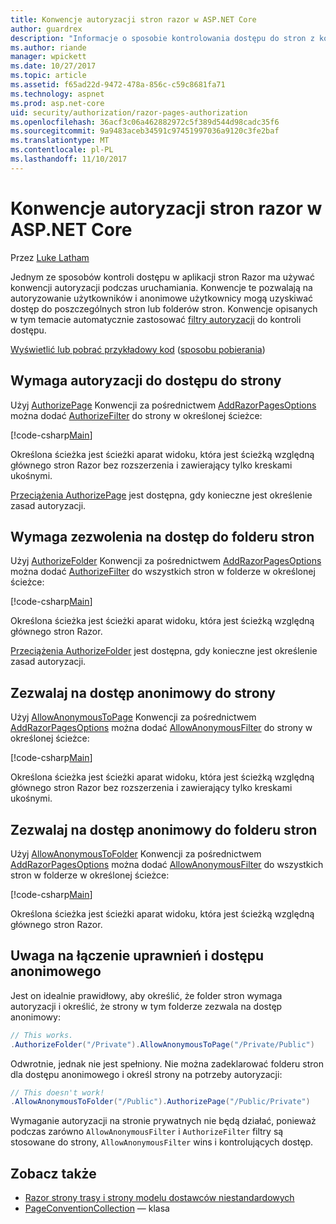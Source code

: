 ```yaml
---
title: Konwencje autoryzacji stron razor w ASP.NET Core
author: guardrex
description: "Informacje o sposobie kontrolowania dostępu do stron z konwencjami przy uruchamianiu autoryzacji użytkowników, które umożliwiają użytkownikom anonimowy dostęp do poszczególnych stron lub folderów stron."
ms.author: riande
manager: wpickett
ms.date: 10/27/2017
ms.topic: article
ms.assetid: f65ad22d-9472-478a-856c-c59c8681fa71
ms.technology: aspnet
ms.prod: asp.net-core
uid: security/authorization/razor-pages-authorization
ms.openlocfilehash: 36acf3c06a462882972c5f389d544d98cadc35f6
ms.sourcegitcommit: 9a9483aceb34591c97451997036a9120c3fe2baf
ms.translationtype: MT
ms.contentlocale: pl-PL
ms.lasthandoff: 11/10/2017
---
```

# <a name="razor-pages-authorization-conventions-in-aspnet-core"></a>Konwencje autoryzacji stron razor w ASP.NET Core

Przez [Luke Latham](https://github.com/guardrex)

Jednym ze sposobów kontroli dostępu w aplikacji stron Razor ma używać konwencji autoryzacji podczas uruchamiania. Konwencje te pozwalają na autoryzowanie użytkowników i anonimowe użytkownicy mogą uzyskiwać dostęp do poszczególnych stron lub folderów stron. Konwencje opisanych w tym temacie automatycznie zastosować [filtry autoryzacji](xref:mvc/controllers/filters#authorization-filters) do kontroli dostępu.

[Wyświetlić lub pobrać przykładowy kod](https://github.com/aspnet/Docs/tree/master/aspnetcore/security/authorization/razor-pages-authorization/sample) ([sposobu pobierania](xref:tutorials/index#how-to-download-a-sample))

## <a name="require-authorization-to-access-a-page"></a>Wymaga autoryzacji do dostępu do strony

Użyj [AuthorizePage](/dotnet/api/microsoft.extensions.dependencyinjection.pageconventioncollectionextensions.authorizepage) Konwencji za pośrednictwem [AddRazorPagesOptions](/dotnet/api/microsoft.extensions.dependencyinjection.mvcrazorpagesmvcbuilderextensions.addrazorpagesoptions) można dodać [AuthorizeFilter](/dotnet/api/microsoft.aspnetcore.mvc.authorization.authorizefilter) do strony w określonej ścieżce:

[!code-csharp[Main](razor-pages-authorization/sample/Startup.cs?name=snippet1&highlight=2,4)]

Określona ścieżka jest ścieżki aparat widoku, która jest ścieżką względną głównego stron Razor bez rozszerzenia i zawierający tylko kreskami ukośnymi.

[Przeciążenia AuthorizePage](/dotnet/api/microsoft.extensions.dependencyinjection.pageconventioncollectionextensions.authorizepage#Microsoft_Extensions_DependencyInjection_PageConventionCollectionExtensions_AuthorizePage_Microsoft_AspNetCore_Mvc_ApplicationModels_PageConventionCollection_System_String_System_String_) jest dostępna, gdy konieczne jest określenie zasad autoryzacji.

## <a name="require-authorization-to-access-a-folder-of-pages"></a>Wymaga zezwolenia na dostęp do folderu stron

Użyj [AuthorizeFolder](/dotnet/api/microsoft.extensions.dependencyinjection.pageconventioncollectionextensions.authorizefolder) Konwencji za pośrednictwem [AddRazorPagesOptions](/dotnet/api/microsoft.extensions.dependencyinjection.mvcrazorpagesmvcbuilderextensions.addrazorpagesoptions) można dodać [AuthorizeFilter](/dotnet/api/microsoft.aspnetcore.mvc.authorization.authorizefilter) do wszystkich stron w folderze w określonej ścieżce:

[!code-csharp[Main](razor-pages-authorization/sample/Startup.cs?name=snippet1&highlight=2,5)]

Określona ścieżka jest ścieżki aparat widoku, która jest ścieżką względną głównego stron Razor.

[Przeciążenia AuthorizeFolder](/dotnet/api/microsoft.extensions.dependencyinjection.pageconventioncollectionextensions.authorizefolder#Microsoft_Extensions_DependencyInjection_PageConventionCollectionExtensions_AuthorizeFolder_Microsoft_AspNetCore_Mvc_ApplicationModels_PageConventionCollection_System_String_System_String_) jest dostępna, gdy konieczne jest określenie zasad autoryzacji.

## <a name="allow-anonymous-access-to-a-page"></a>Zezwalaj na dostęp anonimowy do strony

Użyj [AllowAnonymousToPage](/dotnet/api/microsoft.extensions.dependencyinjection.pageconventioncollectionextensions.allowanonymoustopage) Konwencji za pośrednictwem [AddRazorPagesOptions](/dotnet/api/microsoft.extensions.dependencyinjection.mvcrazorpagesmvcbuilderextensions.addrazorpagesoptions) można dodać [AllowAnonymousFilter](/dotnet/api/microsoft.aspnetcore.mvc.authorization.allowanonymousfilter) do strony w określonej ścieżce:

[!code-csharp[Main](razor-pages-authorization/sample/Startup.cs?name=snippet1&highlight=2,6)]

Określona ścieżka jest ścieżki aparat widoku, która jest ścieżką względną głównego stron Razor bez rozszerzenia i zawierający tylko kreskami ukośnymi.

## <a name="allow-anonymous-access-to-a-folder-of-pages"></a>Zezwalaj na dostęp anonimowy do folderu stron

Użyj [AllowAnonymousToFolder](/dotnet/api/microsoft.extensions.dependencyinjection.pageconventioncollectionextensions.allowanonymoustofolder) Konwencji za pośrednictwem [AddRazorPagesOptions](/dotnet/api/microsoft.extensions.dependencyinjection.mvcrazorpagesmvcbuilderextensions.addrazorpagesoptions) można dodać [AllowAnonymousFilter](/dotnet/api/microsoft.aspnetcore.mvc.authorization.allowanonymousfilter) do wszystkich stron w folderze w określonej ścieżce:

[!code-csharp[Main](razor-pages-authorization/sample/Startup.cs?name=snippet1&highlight=2,7)]

Określona ścieżka jest ścieżki aparat widoku, która jest ścieżką względną głównego stron Razor.

## <a name="note-on-combining-authorized-and-anonymous-access"></a>Uwaga na łączenie uprawnień i dostępu anonimowego

Jest on idealnie prawidłowy, aby określić, że folder stron wymaga autoryzacji i określić, że strony w tym folderze zezwala na dostęp anonimowy:

```csharp
// This works.
.AuthorizeFolder("/Private").AllowAnonymousToPage("/Private/Public")
```

Odwrotnie, jednak nie jest spełniony. Nie można zadeklarować folderu stron dla dostępu anonimowego i określ strony na potrzeby autoryzacji:

```csharp
// This doesn't work!
.AllowAnonymousToFolder("/Public").AuthorizePage("/Public/Private") 
```

Wymaganie autoryzacji na stronie prywatnych nie będą działać, ponieważ podczas zarówno `AllowAnonymousFilter` i `AuthorizeFilter` filtry są stosowane do strony, `AllowAnonymousFilter` wins i kontrolujących dostęp.

## <a name="see-also"></a>Zobacz także

* [Razor strony trasy i strony modelu dostawców niestandardowych](xref:mvc/razor-pages/razor-pages-convention-features)
* [PageConventionCollection](/dotnet/api/microsoft.aspnetcore.mvc.applicationmodels.pageconventioncollection) — klasa
